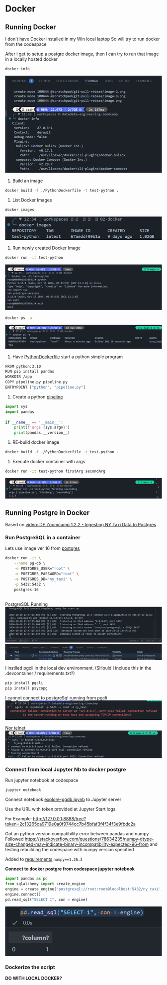 # Docker

## Running Docker

I don't have Docker installed in my Win local laptop
So will try to run docker from the codespace

After I get to setup a postgre docker image, then I can try to run that image in a locally hosted docker

```bash
docker info 
```

![docker info](../../_resources/01%2002%20docker%20info%20codebase.png)

1. Build an image

```bash
docker build -f ./PythonDockerfile -t test-python .
```

1. List Docker Images

```bash
docker images
``` 

![alt text](image.png)

1. Run newly created Docker Image
   
```bash
docker run -it test-python
```

![alt text](image-1.png)

```bash
docker ps -a
```

![alt text](image-2.png)

1. Have [PythonDockerfile](./PythonDockerfile) start a python simple program 
   
```bash
FROM python:3.10
RUN pip install pandas
WORKDIR /app
COPY pipeline.py pipeline.py
ENTRYPOINT ["python", "pipeline.py"]
```

1. Create a python [pipeline](./pipeline.py)

```python
import sys
import pandas
    
if __name__ == '__main__':
    print(f'args {sys.argv}')
    print(pandas.__version__)
```

1. RE-build docker image 

```bash
docker build -f ./PythonDockerfile -t test-python .
```
1. Execute docker container with args

```bash
docker run -it test-python firstArg secondArg
```

![alt text](image-3.png)

## Running Postgre in Docker 

Based on [video: DE Zoomcamp 1.2.2 - Ingesting NY Taxi Data to Postgres](https://youtu.be/2JM-ziJt0WI?si=EhaTa-eXLax8l8mn)

### Run PostgreSQL in a container

Lets use image ver 16 from [postgres](https://hub.docker.com/_/postgres)

```bash
docker run -it \
    --name pg-db \
    -e POSTGRES_USER="root" \
    -e POSTGRES_PASSWORD="root" \
    -e POSTGRES_DB="ny_taxi" \
    -p 5432:5432 \
    postgres:16   
 
```

PostgreSQL Running
![alt text](image-4.png)
![alt text](image-6.png)

I instlled pgcli in the local dev environment. (SHould I include this in the .devcontainer / requirements.txt?)

```bash
pip install pgcli
pip install psycopg
```

I cannot connect to postgreSql running from pgcli
![alt text](image-5.png)

Nor telnet
![alt text](image-7.png)



### Connect from local Jupyter Nb to docker postgre

Run jupyter notebook at codespace
```bash
jupyter notebook
```

Connect notebook [explore-pgdb.ipynb](./explore-pgdb.ipynb) to Jupyter server

Use the URL with token provided at Jupyter Start logs

For Example: http://127.0.0.1:8888/tree?token=2c13265ca9719e0a0f9744cc7b45bfaf3f4f34f3e9fbdc2a 


Got an python version compatibility error between pandas and numpy 
Followed https://stackoverflow.com/questions/78634235/numpy-dtype-size-changed-may-indicate-binary-incompatibility-expected-96-from 
and testing rebuilding the codespace with numpy version specified

Added to [requirements](../../.devcontainer/requirements.txt) 
`numpy==1.26.3`

**Connect to docker postgre from codespace jupyter notebook**

```python
import pandas as pd
from sqlalchemy import create_engine
engine = create_engine('postgresql://root:root@localhost:5432/ny_taxi')
engine.connect()
pd.read_sql("SELECT 1", con = engine)
```

![alt text](image-8.png)



### Dockerize the script

**DO WITH LOCAL DOCKER?**
